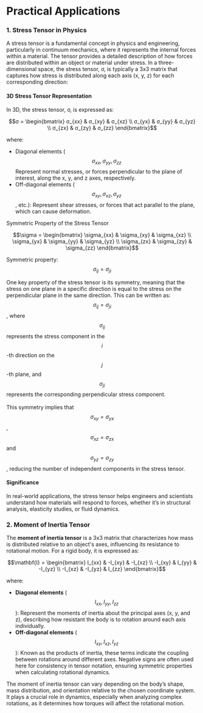 # Practical Applications

### 1. Stress Tensor in Physics

A stress tensor is a fundamental concept in physics and engineering, particularly in continuum mechanics, where it represents the internal forces within a material. The tensor provides a detailed description of how forces are distributed within an object or material under stress. In a three-dimensional space, the stress tensor, σ, is typically a 3x3 matrix that captures how stress is distributed along each axis (x, y, z) for each corresponding direction:

#### 3D Stress Tensor Representation

In 3D, the stress tensor, σ, is expressed as:

$$σ = \begin{bmatrix} σ_{xx} & σ_{xy} & σ_{xz} \\ σ_{yx} & σ_{yy} & σ_{yz} \\ σ_{zx} & σ_{zy} & σ_{zz} \end{bmatrix}$$

where:

* Diagonal elements ($$\sigma_{xx}, \sigma_{yy}, \sigma_{zz}$$ Represent normal stresses, or forces perpendicular to the plane of interest, along the x, y, and z axes, respectively.
* Off-diagonal elements ($$\sigma_{xy}, \sigma_{xz}, \sigma_{yz}$$, etc.): Represent shear stresses, or forces that act parallel to the plane, which can cause deformation.

Symmetric Property of the Stress Tensor

$$\sigma = \begin{bmatrix} \sigma_{xx} & \sigma_{xy} & \sigma_{xz} \\ \sigma_{yx} & \sigma_{yy} & \sigma_{yz} \\ \sigma_{zx} & \sigma_{zy} & \sigma_{zz} \end{bmatrix}$$

Symmetric property: $$\sigma_{ij} = \sigma_{ji}$$

One key property of the stress tensor is its symmetry, meaning that the stress on one plane in a specific direction is equal to the stress on the perpendicular plane in the same direction. This can be written as: $$\sigma_{ij} = \sigma_{ji}$$, where $$\sigma_{ij}$$ represents the stress component in the $$i$$-th direction on the $$j$$-th plane, and $$\sigma_{ji}$$ represents the corresponding perpendicular stress component.\
\
This symmetry implies that $$\sigma_{xy} = \sigma_{yx}$$, $$\sigma_{xz} = \sigma_{zx}$$ and $$\sigma_{yz} = \sigma_{zy}$$, reducing the number of independent components in the stress tensor.

#### Significance

In real-world applications, the stress tensor helps engineers and scientists understand how materials will respond to forces, whether it’s in structural analysis, elasticity studies, or fluid dynamics.

### 2. Moment of Inertia Tensor

The **moment of inertia tensor** is a 3x3 matrix that characterizes how mass is distributed relative to an object's axes, influencing its resistance to rotational motion. For a rigid body, it is expressed as:&#x20;

$$\mathbf{I} = \begin{bmatrix} I_{xx} & -I_{xy} & -I_{xz} \\ -I_{xy} & I_{yy} & -I_{yz} \\ -I_{xz} & -I_{yz} & I_{zz} \end{bmatrix}$$

where:

* **Diagonal elements** ($$I_{xx}, I_{yy}, I_{zz}$$): Represent the moments of inertia about the principal axes (x, y, and z), describing how resistant the body is to rotation around each axis individually.
* **Off-diagonal elements** ($$I_{xy}, I_{xz}, I_{yz}$$): Known as the products of inertia, these terms indicate the coupling between rotations around different axes. Negative signs are often used here for consistency in tensor notation, ensuring symmetric properties when calculating rotational dynamics.

The moment of inertia tensor can vary depending on the body’s shape, mass distribution, and orientation relative to the chosen coordinate system. It plays a crucial role in dynamics, especially when analyzing complex rotations, as it determines how torques will affect the rotational motion.
